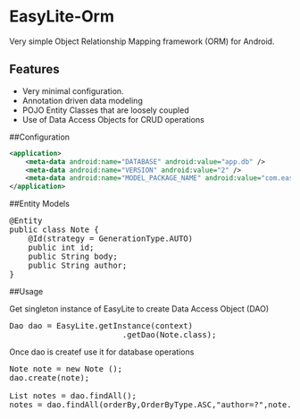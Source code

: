 # EasyLite-Orm

Very simple Object Relationship Mapping framework (ORM) for Android. 

## Features

- Very minimal configuration.
- Annotation driven data modeling 
- POJO Entity Classes that are loosely coupled
- Use of Data Access Objects for CRUD operations 

##Configuration

```xml
<application>
    <meta-data android:name="DATABASE" android:value="app.db" />
    <meta-data android:name="VERSION" android:value="2" />
    <meta-data android:name="MODEL_PACKAGE_NAME" android:value="com.easylite.model" />
</application>
```

##Entity Models

<pre>
@Entity
public class Note {
	@Id(strategy = GenerationType.AUTO)
	public int id;
	public String body;
	public String author;
}
</pre>

##Usage

Get singleton instance of EasyLite to create Data Access Object (DAO)
<pre>
Dao<Integer, Note> dao = EasyLite.getInstance(context)
                        .getDao(Note.class);
</pre>

Once dao is createf use it for database operations
<pre>
Note note = new Note ();
dao.create(note);

List<Note> notes = dao.findAll();
notes = dao.findAll(orderBy,OrderByType.ASC,"author=?",note.author);
</pre>

